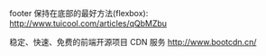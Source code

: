 footer 保持在底部的最好方法(flexbox): http://www.tuicool.com/articles/qQbMZbu

稳定、快速、免费的前端开源项目 CDN 服务 http://www.bootcdn.cn/

